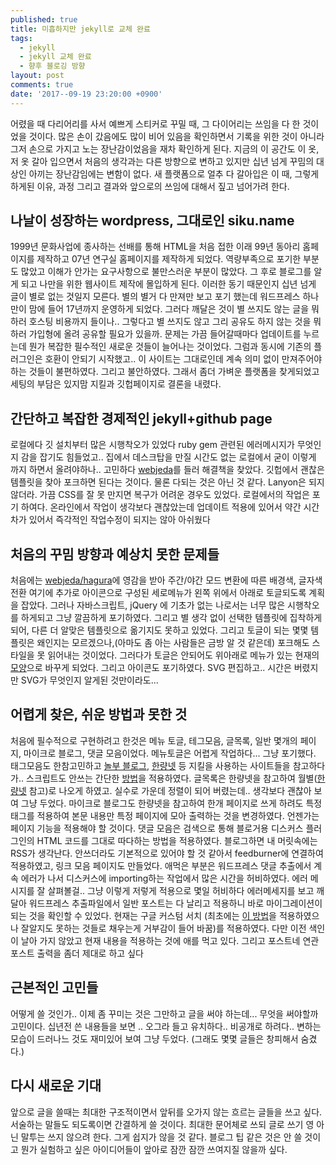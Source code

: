 ```yaml
---
published: true
title: 미흡하지만 jekyll로 교체 완료
tags:
  - jekyll
  - jekyll 교체 완료
  - 향후 블로깅 방향
layout: post
comments: true
date: '2017--09-19 23:20:00 +0900'
---
```

어렸을 때 다리어리를 사서 예쁘게 스티커로 꾸밀 때, 그 다이어리는 쓰임을 다 한 것이었을 것이다. 많은 손이 갔음에도 많이 비어 있음을 확인하면서 기록을 위한 것이 아니라 그저 손으로 가지고 노는 장난감이었음을 재차 확인하게 된다. 지금의 이 공간도 이 옷, 저 옷 갈아 입으면서 처음의 생각과는 다른 방향으로 변하고 있지만 십년 넘게 꾸밈의 대상인 아끼는 장난감임에는 변함이 없다. 새 플랫폼으로 얼추 다 갈아입은 이 때, 그렇게 하게된 이유, 과정 그리고 결과와 앞으로의 쓰임에 대해서 짚고 넘어가려 한다.

## 나날이 성장하는 wordpress, 그대로인 siku.name
1999년 문화사업에 종사하는 선배를 통해 HTML을 처음 접한 이래 99년 동아리 홈페이지를 제작하고 07년 연구실 홈페이지를 제작하게 되었다. 역량부족으로 포기한 부분도 많았고 이해가 안가는 요구사항으로 불만스러운 부분이 많았다. 그 후로 블로그를 알게 되고 나만을 위한 웹사이트 제작에 몰입하게 된다. 이러한 동기 때문인지 십년 넘게 글이 별로 없는 것일지 모른다. 별의 별거 다 만져만 보고 포기 했는데 워드프레스 하나만이 맘에 들어 17년까지 운영하게 되었다.
그러다 깨달은 것이 별 쓰지도 않는 글을 뭐하러 호스팅 비용까지 들이나.. 그렇다고 별 쓰지도 않고 그리 공유도 하지 않는 것을 뭐하러 가입형에 올려 공유할 필요가 있을까. 문제는 가끔 들어갈때마다 업데이트를 누르는데 뭔가 복잡한 필수적인 새로운 것들이 늘어나는 것이었다. 그럼과 동시에 기존의 플러그인은 호환이 안되기 시작했고.. 
이 사이트는 그대로인데 계속 의미 없이 만져주어야 하는 것들이 불편하였다. 그리고 불안하였다. 그래서 좀더 가벼운 플랫폼을 찾게되었고 세팅의 부담은 있지맘 지킬과 깃헙페이지로 결론을 내렸다.

## 간단하고 복잡한 경제적인 jekyll+github page
로컬에다 깃 설치부터 많은 시행착오가 있었다 ruby gem 관련된 에러메시지가 무엇인지 감을 잡기도 힘들었고.. 집에서 데스크탑을 만질 시간도 없는 로컬에서 굳이 이렇게 까지 하면서 올려야하나.. 고민하다 [webjeda](http://webjeda.com)를 들러 해결책을 찾았다. 깃헙에서 괜찮은 템플릿을 찾아 포크하면 된다는 것이다. 물론 다되는 것은 아닌 것 같다. Lanyon은 되지 않더라. 가끔 CSS를 잘 못 만지면 복구가 어려운 경우도 있었다.  로컬에서의 작업은 포기 하여다. 온라인에서 작업이 생각보다 괜찮았는데 업데이트 적용에 있어서 약간 시간차가 있어서 즉각적인 작업수정이 되지는 않아 아쉬웠다 

## 처음의 꾸밈 방향과 예상치 못한 문제들
처음에는 [webjeda/hagura](http://webjeda.com/hagura)에 영감을 받아 주간/야간 모드 변환에 따른 배경색, 글자색 전환 여기에 추가로 아이콘으로 구성된 세로메뉴가 왼쪽 위에서 아래로 토글되도록 계획을 잡았다. 그러나 자바스크립트, jQuery 에 기초가 없는 나로서는 너무 많은 시행착오를 하게되고 그냥 깔끔하게 포기하였다. 그리고 별 생각 없이 선택한 템플릿에 집착하게 되어, 다른 더 알맞은 템플릿으로 옮기지도 못하고 있었다. 그리고 토글이 되는 몇몇 템플릿은 왜인지는 모르겠으나,(아마도 좀 아는 사람들은 금방 알 것 같은데) 포크해도 스타일을 못 읽어내는 것이었다. 그러다가
토글은 안되어도 위아래로 메뉴가 있는 현재의 [모양](http://gayan.me/harmony-jeyll-theme/)으로 바꾸게 되었다. 그리고 아이콘도 포기하였다. SVG 편집하고.. 시간은 버렸지만 SVG가 무엇인지 알게된 것만이라도...

## 어렵게 찾은, 쉬운 방법과 못한 것
처음에 필수적으로 구현하려고 한것은 메뉴 토글, 테그모음, 글목록, 일반 몇개의 페이지, 마이크로 블로그, 댓글 모음이었다. 메뉴토글은 어렵게 작업하다... 그냥 포기했다. 태그모음도 한참고민하고 [놀부 블로그](https://nolboo.kim/), [한량넷](http://www.halryang.net/) 등 지킬을 사용하는 사이트들을 참고하다가.. 스크립트도 안쓰는 간단한 [방법](https://hyesun03.github.io/2016/12/05/jekyllTag/)을 적용하였다. 글목록은 한량넷을 참고하여 월별([한량넷](http://www.halryang.net/) 참고)로 나오게 하였고. 실수로 가운데 정렬이 되어 버렸는데.. 생각보다 괜찮아 보여 그냥 두었다. 마이크로 블로그도 한량넷을 참고하여 한개 페이지로 쓰게 하려도 특정 태그를 적용하여 본문 내용만 특정 페이지에 모아 출력하는 것을 변경하였다. 언젠가는 페이지 기능을 적용해야 할 것이다. 댓글 모음은 검색으로 통해 블로거용 디스커스 플러그인의 HTML 코드를 그대로 따다하는 방법을 적용하였다.
블로그하면 내 머릿속에는 RSS가 생각난다. 안쓰더라도 기본적으로 있어야 할 것 같아서 feedburner에 연결하여 적용하였고, 링크 모음 페이지도 만들었다.
애먹은 부분은 워드프레스 댓글 추출에서 계속 에러가 나서 디스커스에 importing하는 작업에서 많은 시간을 허비하였다. 에러 메시지를 잘 살펴볼걸.. 그냥 이렇게 저렇게 적용으로 몇일 허비하다 에러메세지를 보고 깨달아 워드프레스 추출파일에서 일반 포스트는 다 날리고 적용하니 바로 마이그레이션이 되는 것을 확인할 수 있었다.  현재는 구글 커스텀 서치 (최초에는 [이 방법](http://www.halryang.net/simple-jekyll-search/)을 적용하였으나 잘알지도 못하는 것들로 채우는게 거부감이 들어 바꿈)를 적용하였다. 다만 이전 색인이 날아 가지 않았고 현재 내용을 적용하는 것에 애를 먹고 있다. 그리고 포스트네 연관 포스트 출력을 좀더 제대로 하고 싶다

## 근본적인 고민들
어떻게 쓸 것인가.. 이제 좀 꾸미는 것은 그만하고 글을 써야 하는데... 무엇을 써야할까 고민이다. 십년전 쓴 내용들을 보면 .. 오그라 들고 유치하다.. 비공개로 하려다.. 변하는 모습이 드러나느 것도 재미있어 보여 그냥 두었다. (그래도 몇몇 글들은 창피해서 숨겼다.)

## 다시 새로운 기대
앞으로 글을 쓸때는 최대한 구조적이면서 앞뒤를 오가지 않는 흐르는 글들을 쓰고 싶다. 서술하는 말들도 되도록이면 간결하게 쓸 것이다. 최대한 문어체로 쓰되 글로 쓰기 영 아닌 말투는 쓰지 않으려 한다. 그게 쉽지가 않을 것 같다. 블로그 팁 같은 것은 안 쓸 것이고 뭔가 실험하고 싶은 아이디어들이 앞아로 잠깐 잠깐 쓰여지질 않을까 싶다.
